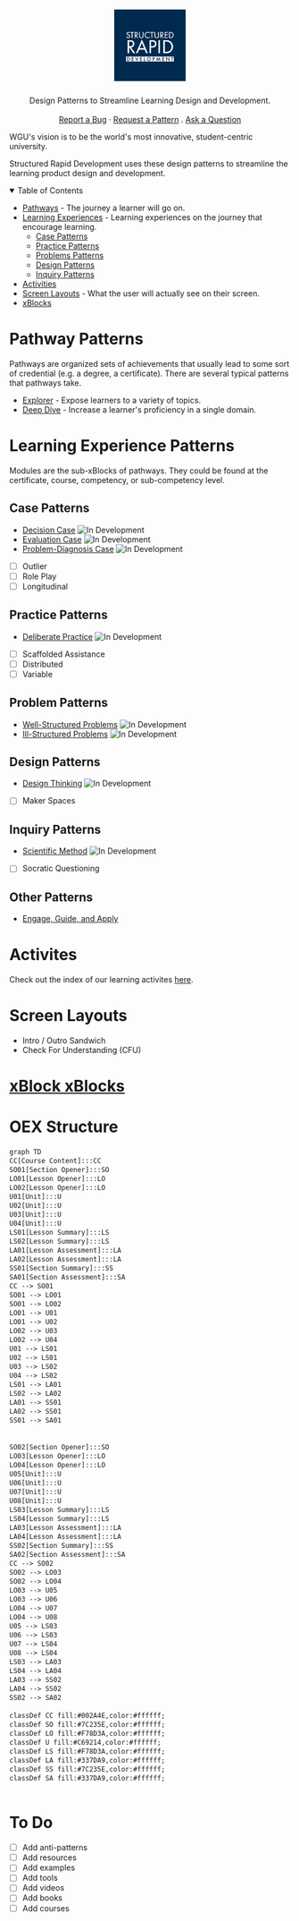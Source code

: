 <h1 align="center">
  <a href="https://github.com/Standards-and-Practices/structured-rapid-development">
    <img src="./logo.png" alt="Structured Rapid Development" width="128" /><br/>
  </a>
</h1>

<div align="center">
  Design Patterns to Streamline Learning Design and Development.
  <br />
  <br />
  <a href="https://github.com/Standards-and-Practices/structured-rapid-development/issues/new?assignees=&labels=bug&template=01_BUG_REPORT.md&title=bug%3A+">Report a Bug</a>
  ·
  <a href="https://github.com/Standards-and-Practices/structured-rapid-development/issues/new?assignees=&labels=enhancement&template=02_FEATURE_REQUEST.md&title=feat%3A+">Request a Pattern</a>
  .
  <a href="https://github.com/Standards-and-Practices/structured-rapid-development/discussions">Ask a Question</a>
</div>

WGU's vision is to be the world's most innovative, student-centric university. 

Structured Rapid Development uses these design patterns to streamline the learning product design and development.




<details open="open">
<summary>Table of Contents</summary>

- [Pathways](#pathway-patterns) - The journey a learner will go on.
- [Learning Experiences](#experience-patterns) - Learning experiences on the journey that encourage learning.
    - [Case Patterns](#case-patterns)
    - [Practice Patterns](#practice-patterns)
    - [Problems Patterns](#problems-patterns)
    - [Design Patterns](#design-patterns)
    - [Inquiry Patterns](#inquiry-patterns)
- [Activities](./activities/README.md)
- [Screen Layouts](#screen-layouts) - What the user will actually see on their screen.
- [xBlocks](./xBlocks)

</details>

# Pathway Patterns
Pathways are organized sets of achievements that usually lead to some sort of credential (e.g. a degree, a certificate). There are several typical patterns that pathways take. 
- [Explorer](./pathways/Explorer.md) - Expose learners to a variety of topics.
- [Deep Dive](./pathways/DeepDive.md) - Increase a learner's proficiency in a single domain.

# Learning Experience Patterns
Modules are the sub-xBlocks of pathways. They could be found at the certificate, course, competency, or sub-competency level. 
## Case Patterns


- [Decision Case](./experiences/cases/DecisionCase.md) <img src="https://img.shields.io/badge/-dev-orange" alt="In Development" />
- [Evaluation Case](./experiences/cases/EvaluationCase.md) <img src="https://img.shields.io/badge/-dev-orange" alt="In Development" />
- [Problem-Diagnosis Case](./experiences/cases/ProblemDiagnosisCase.md) <img src="https://img.shields.io/badge/-dev-orange" alt="In Development" />
- [ ] Outlier
- [ ] Role Play
- [ ] Longitudinal

## Practice Patterns
- [Deliberate Practice](./experiences/practice/DeliberatePractice.md) <img src="https://img.shields.io/badge/-dev-orange" alt="In Development" />
- [ ] Scaffolded Assistance
- [ ] Distributed
- [ ] Variable

## Problem Patterns
- [Well-Structured Problems](./experiences/problems/WellStructuredProblem.md) <img src="https://img.shields.io/badge/-dev-orange" alt="In Development" />
- [Ill-Structured Problems](./experiences/problems/IllStructuredProblem.md) <img src="https://img.shields.io/badge/-dev-orange" alt="In Development" />
## Design Patterns
- [Design Thinking](./experiences/design/DesignThinking.md) <img src="https://img.shields.io/badge/-dev-orange" alt="In Development" />
- [ ] Maker Spaces

## Inquiry Patterns
- [Scientific Method](./experiences/inquiry/ScientificMethod.md) <img src="https://img.shields.io/badge/-dev-orange" alt="In Development" />
- [ ] Socratic Questioning

## Other Patterns
- [Engage, Guide, and Apply](./experiences/other/EngageGuideApply.md)

# Activites
Check out the index of our learning activites [here](./activities/README.md).
# Screen Layouts
- Intro / Outro Sandwich
- Check For Understanding (CFU)

# [xBlock xBlocks](./xBlocks/README.md)

# OEX Structure

```mermaid 
graph TD
CC[Course Content]:::CC
SO01[Section Opener]:::SO
LO01[Lesson Opener]:::LO
LO02[Lesson Opener]:::LO
U01[Unit]:::U
U02[Unit]:::U
U03[Unit]:::U
U04[Unit]:::U
LS01[Lesson Summary]:::LS
LS02[Lesson Summary]:::LS
LA01[Lesson Assessment]:::LA
LA02[Lesson Assessment]:::LA
SS01[Section Summary]:::SS
SA01[Section Assessment]:::SA
CC --> SO01
SO01 --> LO01
SO01 --> LO02
LO01 --> U01
LO01 --> U02
LO02 --> U03
LO02 --> U04
U01 --> LS01
U02 --> LS01
U03 --> LS02
U04 --> LS02
LS01 --> LA01
LS02 --> LA02
LA01 --> SS01
LA02 --> SS01
SS01 --> SA01


SO02[Section Opener]:::SO
LO03[Lesson Opener]:::LO
LO04[Lesson Opener]:::LO
U05[Unit]:::U
U06[Unit]:::U
U07[Unit]:::U
U08[Unit]:::U
LS03[Lesson Summary]:::LS
LS04[Lesson Summary]:::LS
LA03[Lesson Assessment]:::LA
LA04[Lesson Assessment]:::LA
SS02[Section Summary]:::SS
SA02[Section Assessment]:::SA
CC --> SO02
SO02 --> LO03
SO02 --> LO04
LO03 --> U05
LO03 --> U06
LO04 --> U07
LO04 --> U08
U05 --> LS03
U06 --> LS03
U07 --> LS04
U08 --> LS04
LS03 --> LA03
LS04 --> LA04
LA03 --> SS02
LA04 --> SS02
SS02 --> SA02

classDef CC fill:#002A4E,color:#ffffff;
classDef SO fill:#7C235E,color:#ffffff;
classDef LO fill:#F78D3A,color:#ffffff;
classDef U fill:#C69214,color:#ffffff;
classDef LS fill:#F78D3A,color:#ffffff;
classDef LA fill:#337DA9,color:#ffffff;
classDef SS fill:#7C235E,color:#ffffff;
classDef SA fill:#337DA9,color:#ffffff;


```

# To Do
- [ ] Add anti-patterns
- [ ] Add resources
- [ ] Add examples
- [ ] Add tools
- [ ] Add videos
- [ ] Add books
- [ ] Add courses
